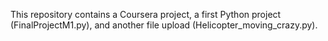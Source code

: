 This repository contains a Coursera project, a first Python project (FinalProjectM1.py), and another file upload (Helicopter_moving_crazy.py).
